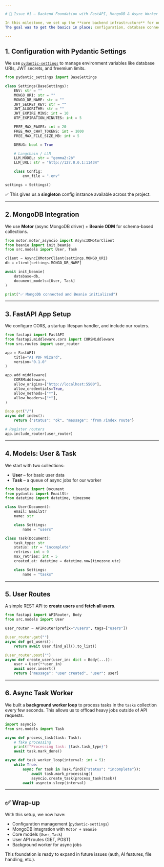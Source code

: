 ```yaml
---

# 🚀 Issue #1 – Backend Foundation with FastAPI, MongoDB & Async Worker

In this milestone, we set up the **core backend infrastructure** for our AI PDF Wizard project.
The goal was to get the basics in place: configuration, database connection, models, routes, and a background worker.

---
```


## 1. Configuration with Pydantic Settings

We use [`pydantic-settings`](https://docs.pydantic.dev/latest/concepts/pydantic_settings/) to manage environment variables like database URIs, JWT secrets, and freemium limits.

```python
from pydantic_settings import BaseSettings

class Settings(BaseSettings):
    ENV: str = ""
    MONGO_URI: str = ""
    MONGO_DB_NAME: str = ""
    JWT_SECRET_KEY: str = ""
    JWT_ALGORITHM: str = ""
    JWT_EXPIRE_MINS: int = 10
    OTP_EXPIRATION_MINUTES: int = 5

    FREE_MAX_PAGES: int = 20
    FREE_MAX_CHAT_TOKENS: int = 1000
    FREE_MAX_FILE_SIZE_MB: int = 5

    DEBUG: bool = True

    # Langchain / LLM
    LLM_MODEL: str = "gemma2:2b"
    LLM_URL: str = "http://127.0.0.1:11434"

    class Config:
        env_file = ".env"

settings = Settings()
```

✅ This gives us a **singleton** config instance available across the project.

---

## 2. MongoDB Integration

We use **Motor** (async MongoDB driver) + **Beanie ODM** for schema-based collections.

```python
from motor.motor_asyncio import AsyncIOMotorClient
from beanie import init_beanie
from src.models import User, Task

client = AsyncIOMotorClient(settings.MONGO_URI)
db = client[settings.MONGO_DB_NAME]

await init_beanie(
    database=db,
    document_models=[User, Task]
)

print("✅ MongoDb connected and Beanie initialized")
```

---

## 3. FastAPI App Setup

We configure CORS, a startup lifespan handler, and include our routers.

```python
from fastapi import FastAPI
from fastapi.middleware.cors import CORSMiddleware
from src.routes import user_router

app = FastAPI(
    title="AI PDF Wizard",
    version="0.1.0"
)

app.add_middleware(
    CORSMiddleware,
    allow_origins=["http://localhost:5500"],
    allow_credentials=True,
    allow_methods=["*"],
    allow_headers=["*"],
)

@app.get("/")
async def index():
    return {"status": "ok", "message": "from /index route"}

# Register routers
app.include_router(user_router)
```

---

## 4. Models: User & Task

We start with two collections:

- **User** – for basic user data
- **Task** – a queue of async jobs for our worker

```python
from beanie import Document
from pydantic import EmailStr
from datetime import datetime, timezone

class User(Document):
    email: EmailStr
    name: str

    class Settings:
        name = "users"

class Task(Document):
    task_type: str
    status: str = "incomplete"
    retries: int = 0
    max_retries: int = 5
    created_at: datetime = datetime.now(timezone.utc)

    class Settings:
        name = "tasks"
```

---

## 5. User Routes

A simple REST API to **create users** and **fetch all users**.

```python
from fastapi import APIRouter, Body
from src.models import User

user_router = APIRouter(prefix="/users", tags=["users"])

@user_router.get("")
async def get_users():
    return await User.find_all().to_list()

@user_router.post("")
async def create_user(user_in: dict = Body(...)):
    user = User(**user_in)
    await user.insert()
    return {"message": "user created", "user": user}
```

---

## 6. Async Task Worker

We built a **background worker loop** to process tasks in the `tasks` collection every few seconds.
This allows us to offload heavy jobs outside of API requests.

```python
import asyncio
from src.models import Task

async def process_task(task: Task):
    # fake processing
    print(f"Processing task: {task.task_type}")
    await task.mark_done()

async def task_worker_loop(interval: int = 5):
    while True:
        async for task in Task.find({"status": "incomplete"}):
            await task.mark_processing()
            asyncio.create_task(process_task(task))
        await asyncio.sleep(interval)
```

---

## ✅ Wrap-up

With this setup, we now have:

- Configuration management (`pydantic-settings`)
- MongoDB integration with `Motor + Beanie`
- Core models (`User`, `Task`)
- User API routes (GET, POST)
- Background worker for async jobs

This foundation is ready to expand in future issues (auth, AI features, file handling, etc.).
